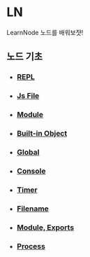 # LN

LearnNode
노드를 배워보쟛!

## 노드 기초

- ### [REPL](/KnowNode/REPL.md)
- ### [Js File](/KnowNode/Js.md)
- ### [Module](/KnowNode/Module.md)
- ### [Built-in Object](/KnowNode/Built-in-Object.md)
- ### [Global](/KnowNode/Global.md)
- ### [Console](/KnowNode/Console.md)
- ### [Timer](/KnowNode/Timer.md)
- ### [Filename](/KnowNode/Filename.md)
- ### [Module, Exports](/KnowNode/module,%20exports.md)
- ### [Process](/KnowNode/Process.md)
